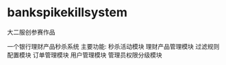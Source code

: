# bankspikekillsystem
大二服创参赛作品

一个银行理财产品秒杀系统
主要功能:
  秒杀活动模块
  理财产品管理模块
  过滤规则配置模块
  订单管理模块
  用户管理模块
  管理员权限分级模块
